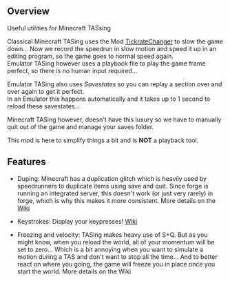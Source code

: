 ﻿## Overview
Useful utilities for Minecraft TASsing  
  
Classical Minecraft TASing uses the Mod [TickrateChanger](https://minecraft.curseforge.com/projects/tickratechanger) to slow the game down... Now we record the speedrun in slow motion and speed it up in an editing program,  so the game goes to normal speed again.  
Emulator TASing however uses a playback file to play the game frame perfect, so there is no human input required...  
  
Emulator TASing also uses *Savestates* so you can replay a section over and over again to get it perfect.  
In an Emulator this happens automatically and it takes up to 1 second to reload these savestates...  
  
Minecraft TASing however, doesn't have this luxury so we have to manually quit out of the game and manage your saves folder.

This mod is here to simplify things a bit and is **NOT** a playback tool.

## Features
* Duping:
Minecraft has a duplication glitch which is heavily used by speedrunners to duplicate items using save and quit. Since forge is running an integrated server, this doesn't work (or just very rarely) in forge, which is why this makes it more consistent. More details on the [Wiki]([https://github.com/ScribbleLP/MC-TASTools/wiki/Duping](https://github.com/ScribbleLP/MC-TASTools/wiki/Duping))  

* Keystrokes:
Display your keypresses! [Wiki](https://github.com/ScribbleLP/MC-TASTools/wiki/Keystrokes)
  
* Freezing and velocity:
TASing makes heavy use of S+Q. But as you might know, when you reload the world, all of your momentum will be set to zero... Which is a bit annoying when you want to simulate a motion during a TAS and don't want to stop all the time... And to better react on where you going, the game will freeze you in place once you start the world. More details on the Wiki  


